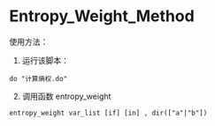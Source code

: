 # Entropy_Weight_Method

使用方法：
1. 运行该脚本：
```
do "计算熵权.do"
```

2. 调用函数 entropy_weight
```
entropy_weight var_list [if] [in] , dir(["a"|"b"])
```

